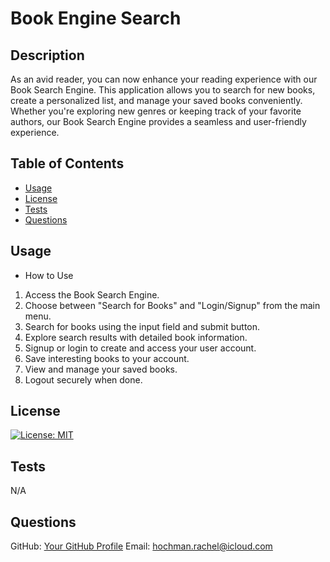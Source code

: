 
# Book Engine Search

## Description
As an avid reader, you can now enhance your reading experience with our Book Search Engine. This application allows you to search for new books, create a personalized list, and manage your saved books conveniently. Whether you're exploring new genres or keeping track of your favorite authors, our Book Search Engine provides a seamless and user-friendly experience.

## Table of Contents
- [Usage](#usage)
- [License](#license)
- [Tests](#tests)
- [Questions](#questions)

## Usage
- How to Use
1. Access the Book Search Engine.
2. Choose between "Search for Books" and "Login/Signup" from the main menu.
3. Search for books using the input field and submit button.
4. Explore search results with detailed book information.
5. Signup or login to create and access your user account.
6. Save interesting books to your account.
7. View and manage your saved books.
8. Logout securely when done.

## License
<!-- Add license badge and explanation here -->
[![License: MIT](https://img.shields.io/badge/License-MIT-yellow.svg)](https://opensource.org/licenses/MIT)
          
## Tests
<!-- Add test instructions here -->
N/A

## Questions
GitHub: [Your GitHub Profile](https://github.com/RachelCodes42)
Email: hochman.rachel@icloud.com
  